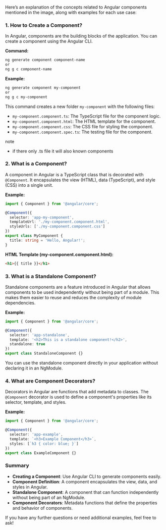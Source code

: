 Here’s an explanation of the concepts related to Angular components mentioned in the image, along with examples for each use case:

### 1. How to Create a Component?

In Angular, components are the building blocks of the application. You can create a component using the Angular CLI.

**Command:**

```bash
ng generate component component-name
or 
ng g c component-name

```

**Example:**

```bash
ng generate component my-component
or
ng g c my-component

```

This command creates a new folder `my-component` with the following files:

- `my-component.component.ts`: The TypeScript file for the component logic.
- `my-component.component.html`: The HTML template for the component.
- `my-component.component.css`: The CSS file for styling the component.
- `my-component.component.spec.ts`: The testing file for the component.

note
- if there only .ts file it will also known components

### 2. What is a Component?

A component in Angular is a TypeScript class that is decorated with `@Component`. It encapsulates the view (HTML), data (TypeScript), and style (CSS) into a single unit.

**Example:**

```typescript
import { Component } from '@angular/core';

@Component({
  selector: 'app-my-component',
  templateUrl: './my-component.component.html',
  styleUrls: ['./my-component.component.css']
})
export class MyComponent {
  title: string = 'Hello, Angular!';
}
```

**HTML Template (my-component.component.html):**

```html
<h1>{{ title }}</h1>
```

### 3. What is a Standalone Component?

Standalone components are a feature introduced in Angular that allows components to be used independently without being part of a module. This makes them easier to reuse and reduces the complexity of module dependencies.

**Example:**

```typescript
import { Component } from '@angular/core';

@Component({
  selector: 'app-standalone',
  template: '<h2>This is a standalone component!</h2>',
  standalone: true
})
export class StandaloneComponent {}
```

You can use the standalone component directly in your application without declaring it in an NgModule.

### 4. What are Component Decorators?

Decorators in Angular are functions that add metadata to classes. The `@Component` decorator is used to define a component's properties like its selector, template, and styles.

**Example:**

```typescript
import { Component } from '@angular/core';

@Component({
  selector: 'app-example',
  template: `<h3>Example Component</h3>`,
  styles: [`h3 { color: blue; }`]
})
export class ExampleComponent {}
```

### Summary

- **Creating a Component**: Use Angular CLI to generate components easily.
- **Component Definition**: A component encapsulates the view, data, and styles in Angular.
- **Standalone Component**: A component that can function independently without being part of an NgModule.
- **Component Decorators**: Metadata functions that define the properties and behavior of components.

If you have any further questions or need additional examples, feel free to ask!
